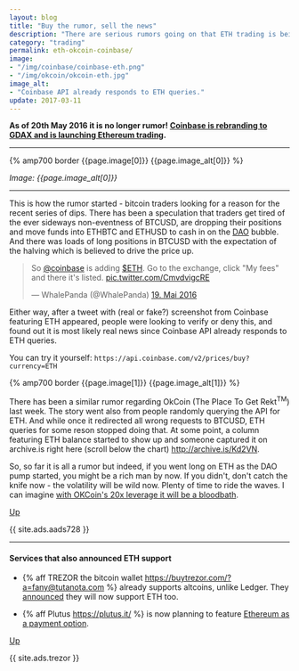 ```yaml
---
layout: blog
title: "Buy the rumor, sell the news"
description: "There are serious rumors going on that ETH trading is being added to Coinbase and OKCoin."
category: "trading"
permalink: eth-okcoin-coinbase/
image:
- "/img/coinbase/coinbase-eth.png"
- "/img/okcoin/okcoin-eth.jpg"
image_alt:
- "Coinbase API already responds to ETH queries."
update: 2017-03-11
---
```


**As of 20th May 2016 it is no longer rumor! [Coinbase is rebranding to GDAX and is launching Ethereum trading](https://www.reddit.com/r/Bitcoin/comments/4k47rq/coinbase_exchange_to_rebrand_following_launch_of/).**

________________________

{% amp700 border {{page.image[0]}} {{page.image_alt[0]}} %}

_Image: {{page.image_alt[0]}}_

________________________

This is how the rumor started - bitcoin traders looking for a reason for the recent series of dips. There has been a speculation that traders get tired of the ever sideways non-eventness of BTCUSD, are dropping their positions and move funds into ETHBTC and ETHUSD to cash in on the [DAO](http://daohub.org) bubble. And there was loads of long positions in BTCUSD with the expectation of the halving which is believed to drive the price up.

<blockquote class="twitter-tweet" data-lang="de"><p lang="en" dir="ltr">So <a href="https://twitter.com/coinbase">@coinbase</a> is adding <a href="https://twitter.com/search?q=%24ETH&amp;src=ctag">$ETH</a>. Go to the exchange, click &quot;My fees&quot; and there it&#39;s listed. <a href="https://t.co/CmvdvigcRE">pic.twitter.com/CmvdvigcRE</a></p>&mdash; WhalePanda (@WhalePanda) <a href="https://twitter.com/WhalePanda/status/733194899265327104">19. Mai 2016</a></blockquote>

Either way, after a tweet with (real or fake?) screenshot from Coinbase featuring ETH appeared, people were looking to verify or deny this, and found out it is most likely real news since Coinbase API already responds to ETH queries.

You can try it yourself: `https://api.coinbase.com/v2/prices/buy?currency=ETH`

{% amp700 border {{page.image[1]}} {{page.image_alt[1]}} %}

There has been a similar rumor regarding OkCoin (The Place To Get Rekt<sup>TM</sup>) last week. The story went also from people randomly querying the API for ETH. And while once it redirected all wrong requests to BTCUSD, ETH queries for some reson stopped doing that. At some point, a column featuring ETH balance started to show up and someone captured it on archive.is right here (scroll below the chart) http://archive.is/Kd2VN.

So, so far it is all a rumor but indeed, if you went long on ETH as the DAO pump started, you might be a rich man by now. If you didn't, don't catch the knife now - the volatility will be wild now. Plenty of time to ride the waves. I can imagine [with OKCoin's 20x leverage it will be a bloodbath](https://bestbitcoinexchange.co/margin-trading/#some-numbers).

[Up](#)

{{ site.ads.aads728 }}
________________________

#### Services that also announced ETH support

* {% aff TREZOR the bitcoin wallet  https://buytrezor.com/?a=fany@tutanota.com %} already supports altcoins, unlike Ledger. They [announced](https://www.reddit.com/r/ethereum/comments/4jsz9j/ethereum_support_coming_soon_to_trezor/) they will now support ETH too.

* {% aff Plutus https://plutus.it/ %} is now planning to feature [Ethereum as a payment option](https://www.reddit.com/r/plutus/comments/4jw8j4/crowdsale_updates_pludao_eth_payment_option/).


[Up](#)

{{ site.ads.trezor }}
